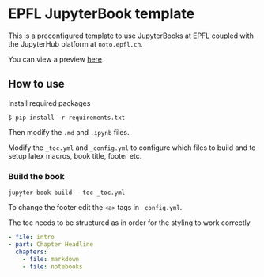 # EPFL JupyterBook template

This is a preconfigured template to use JupyterBooks at EPFL coupled with the JupyterHub platform at `noto.epfl.ch`. 

You can view a preview [here](https://epfl-data-champions.github.io/EPFL-JupyterBook/intro.html)

## How to use

Install required packages

```
$ pip install -r requirements.txt
```


Then modify the `.md` and `.ipynb` files. 

Modify the `_toc.yml` and `_config.yml` to configure which files to build and to setup latex macros,
book title, footer etc. 



### Build the book

```
jupyter-book build --toc _toc.yml 
```


To change the footer edit the `<a>` tags in `_config.yml`. 

The toc needs to be structured as in order for the styling to work correctly

``` yaml
- file: intro
- part: Chapter Headline 
  chapters:
    - file: markdown
    - file: notebooks

```
